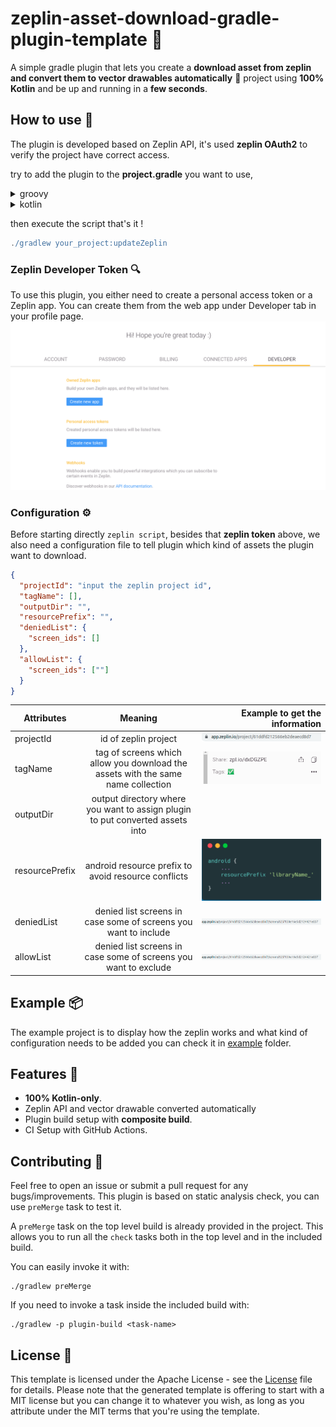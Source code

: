 # zeplin-asset-download-gradle-plugin-template 🐘

A simple gradle plugin that lets you create a **download asset from zeplin  and convert them to vector drawables automatically** 
🐘 project using **100% Kotlin** and be up and running in a **few seconds**. 

## How to use 👣
The plugin is developed based on Zeplin API, it's used **zeplin OAuth2** to verify the project have correct access.

try to add the plugin to the **project.gradle** you want to use,
<details>
  <summary>groovy</summary>
  <code>
   
    plugins {
        ...
        id("io.github.qifan.zeplin.gradle")
    }

    zeplinConfig {
        zeplinToken = "input the correct zeplin token"
        configFile = file("input the correct zeplin file")
    }
</code>
</details>

<details>
  <summary>kotlin</summary>
  <code>

    plugins {
        ...
        id("io.github.qifan.zeplin.gradle")
    }

    zeplinConfig {
        zeplinToken.set("input the correct zeplin token")
        configFile.set(file("input the correct zeplin file"))
    }
</code>
</details>

then execute the script that's it !
```groovy
./gradlew your_project:updateZeplin
```

### Zeplin Developer Token 🔍
To use this plugin, you either need to create a personal access token or a Zeplin app. 
You can create them from the web app under Developer tab in your profile page.
![zeplin developer token](./readme/zeplin.png)

### Configuration ⚙️
Before starting directly `zeplin script`, besides that **zeplin token** above, we also need a configuration file to tell plugin
which kind of assets the plugin want to download.
```json
{
  "projectId": "input the zeplin project id",
  "tagName": [],
  "outputDir": "",
  "resourcePrefix": "",
  "deniedList": {
    "screen_ids": []
  },
  "allowList": {
    "screen_ids": [""]
  }
}
```
| Attributes |                                     Meaning                                      | Example to get the information |
|------------|:--------------------------------------------------------------------------------:|-------------------------------:|
| projectId  |                               id of zeplin project                               |      ![](readme/projectid.png) |
| tagName    | tag of screens which allow you download the assets with the same name collection |            ![](readme/tag.png) |
| outputDir  |  output directory where you want to assign plugin to put converted assets into   |                                |
| resourcePrefix  |               android resource prefix to avoid resource conflicts                |         ![](readme/prefix.png) |
| deniedList  |         denied list screens in case some of screens you want to include          |       ![](readme/screenid.png) |
| allowList  |         denied list screens in case some of screens you want to exclude          |       ![](readme/screenid.png) |


## Example 📦
The example project is to display how the zeplin works and what kind of configuration needs to be added
you can check it in [example](example) folder.

## Features 🎨

- **100% Kotlin-only**.
- Zeplin API and vector drawable converted automatically
- Plugin build setup with **composite build**.
- CI Setup with GitHub Actions.


## Contributing 🤝

Feel free to open an issue or submit a pull request for any bugs/improvements.
This plugin is based on static analysis check, you can use `preMerge` task to test it.

A `preMerge` task on the top level build is already provided in the project. This allows you to run all the `check` tasks both in the top level and in the included build.

You can easily invoke it with:

```
./gradlew preMerge
```

If you need to invoke a task inside the included build with:

```
./gradlew -p plugin-build <task-name>
```

## License 📄

This template is licensed under the Apache License - see the [License](License) file for details.
Please note that the generated template is offering to start with a MIT license but you can change it to whatever you wish, as long as you attribute under the MIT terms that you're using the template. 
